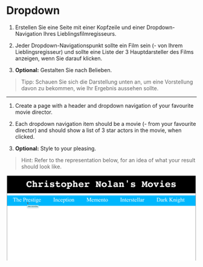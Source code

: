# Dropdown


1. Erstellen Sie eine Seite mit einer Kopfzeile und einer Dropdown-Navigation Ihres Lieblingsfilmregisseurs.

1. Jeder Dropdown-Navigationspunkt sollte ein Film sein (- von Ihrem Lieblingsregisseur) und sollte eine Liste der 3 Hauptdarsteller des Films anzeigen, wenn Sie darauf klicken.

1. **Optional:** Gestalten Sie nach Belieben.

> Tipp: Schauen Sie sich die Darstellung unten an, um eine Vorstellung davon zu bekommen, wie Ihr Ergebnis aussehen sollte.



---

1. Create a page with a header and dropdown navigation of your favourite movie director.

1. Each dropdown navigation item should be a movie (- from your favourite director) and should show a list of 3 star actors in the movie, when clicked.

1. **Optional:** Style to your pleasing.

> Hint: Refer to the representation below, for an idea of what your result should look like.

![demo](demo.gif)
